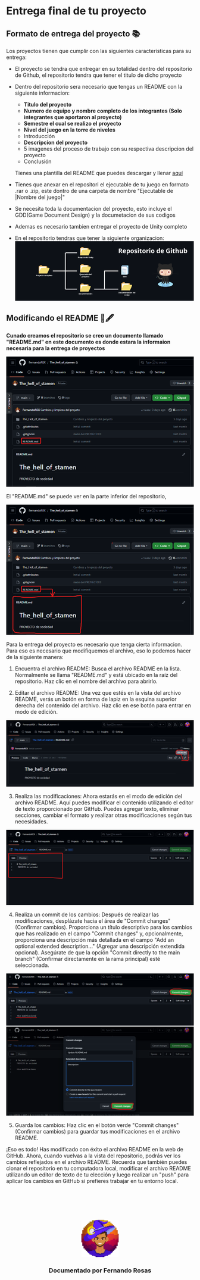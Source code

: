 # Entrega final de tu proyecto

## Formato de entrega del proyecto 📚

Los proyectos tienen que cumplir con las siguientes caracteristicas para su entrega:

* El proyecto se tendra que entregar en su totalidad dentro del repositorio de Github, el repositorio tendra que tener el titulo de dicho proyecto

* Dentro del repositorio sera necesario que tengas un README con la siguiente informacion:
    * **Titulo del proyecto**
    * **Numero de equipo y nombre completo de los integrantes (Solo integrantes que aportaron al proyecto)**
    * **Semestre el cual se realizo el proyecto**
    * **Nivel del juego en la torre de niveles**
    * Introducción
    * **Descripcion del proyecto**
    * 5 imagenes del proceso de trabajo con su respectiva descripcion del proyecto
    * Conclusión

    Tienes una plantilla del README que puedes descargar y llenar [aquí](https://github.com/FernandoREX/Documentacion_SODVI/blob/main/Guia%20de%20entrega%20del%20proyecto/Plantilla%20del%20README/readme.md)

* Tienes que anexar en el repositori el ejecutable de tu juego en formato .rar o .zip, este dontro de una carpeta de nombre "Ejecutable de |Nombre del juego|"

* Se necesita toda la documentacion del proyecto, esto incluye el GDD(Game Document Design) y la documetacion de sus codigos

* Ademas es necesario tambien entregar el proyecto de Unity completo

* En el repositorio tendras que tener la siguiente organizacion:
    ![Imagen del readme](img/img7.png)


## Modificando el README 📖🖋
**Cunado creamos el repositorio se creo un documento llamado "README.md" en este documento es donde estara la informaion necesaria para la entrega de proyectos**

![Imagen del readme](img/img1.png)

El "README.md" se puede ver en la parte inferior del repositorio, 

![Imagen del readme](img/img2.png)

Para la entrega del proyecto es necesario que tenga cierta informacion. Para eso es necesario que modifiquemos el archivo, eso lo podemos hacer de la siguiente manera:

1. Encuentra el archivo README: Busca el archivo README en la lista. Normalmente se llama "README.md" y está ubicado en la raíz del repositorio. Haz clic en el nombre del archivo para abrirlo.

2. Editar el archivo README: Una vez que estés en la vista del archivo README, verás un botón en forma de lapiz en la esquina superior derecha del contenido del archivo. Haz clic en ese botón para entrar en modo de edición.

![Imagen del readme](img/img3.png)

3. Realiza las modificaciones: Ahora estarás en el modo de edición del archivo README. Aquí puedes modificar el contenido utilizando el editor de texto proporcionado por GitHub. Puedes agregar texto, eliminar secciones, cambiar el formato y realizar otras modificaciones según tus necesidades.

![Imagen del readme](img/img4.png)

4. Realiza un commit de los cambios: Después de realizar las modificaciones, desplázate hacia el área de "Commit changes" (Confirmar cambios). Proporciona un título descriptivo para los cambios que has realizado en el campo "Commit changes" y, opcionalmente, proporciona una descripción más detallada en el campo "Add an optional extended description..." (Agregar una descripción extendida opcional). Asegúrate de que la opción "Commit directly to the main branch" (Confirmar directamente en la rama principal) esté seleccionada.

![Imagen del readme](img/img5.png)
![Imagen del readme](img/img6.png)

5. Guarda los cambios: Haz clic en el botón verde "Commit changes" (Confirmar cambios) para guardar tus modificaciones en el archivo README.

¡Eso es todo! Has modificado con éxito el archivo README en la web de GitHub. Ahora, cuando vuelvas a la vista del repositorio, podrás ver los cambios reflejados en el archivo README. Recuerda que también puedes clonar el repositorio en tu computadora local, modificar el archivo README utilizando un editor de texto de tu elección y luego realizar un "push" para aplicar los cambios en GitHub si prefieres trabajar en tu entorno local.

<!-- Cuando entregues tu documentación, por favor, borra todo lo que esté debajo. -->
<div align="center">
<br>
<br>
<br>
<br>
<p align="center">
  <img src="../rexLogo.png" alt="Logo de Fernando Rosas" width="100"/>
</p>
<h3 align="center">Documentado por Fernando Rosas</h3>
</div>
